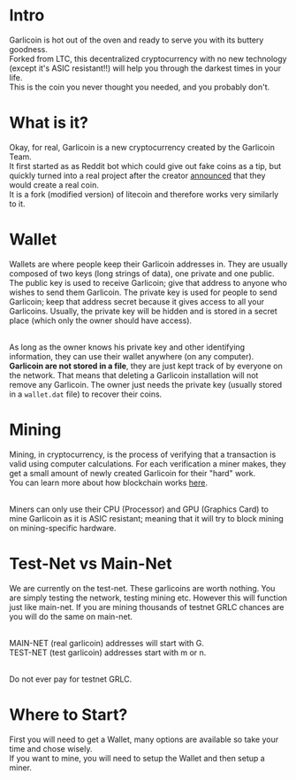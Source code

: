 # Intro
Garlicoin is hot out of the oven and ready to serve you with its buttery goodness.  
Forked from LTC, this decentralized cryptocurrency with no new technology (except it's ASIC resistant!!) will help you through the darkest times in your life.  
This is the coin you never thought you needed, and you probably don't.  

# What is it?
Okay, for real, Garlicoin is a new cryptocurrency created by the Garlicoin Team.  
It first started as as Reddit bot which could give out fake coins as a tip, but quickly turned into a real project after the creator [announced](https://redd.it/7m31xh) that they would create a real coin.  
It is a fork (modified version) of litecoin and therefore works very similarly to it.

# Wallet
Wallets are where people keep their Garlicoin addresses in. They are usually composed of two keys (long strings of data), one private and one public. The public key is used to receive Garlicoin; give that address to anyone who wishes to send them Garlicoin. The private key is used for people to send Garlicoin; keep that address secret because it gives access to all your Garlicoins. Usually, the private key will be hidden and is stored in a secret place (which only the owner should have access).  
<br>

As long as the owner knows his private key and other identifying information, they can use their wallet anywhere (on any computer).
**Garlicoin are not stored in a file**, they are just kept track of by everyone on the network. That means that deleting a Garlicoin installation will not remove any Garlicoin. The owner just needs the private key (usually stored in a `wallet.dat` file) to recover their coins.

# Mining
Mining, in cryptocurrency, is the process of verifying that a transaction is valid using computer calculations. For each verification a miner makes, they get a small amount of newly created Garlicoin for their "hard" work.  
You can learn more about how blockchain works [here](https://www.youtube.com/watch?v=bBC-nXj3Ng4).  
<br>

Miners can only use their CPU (Processor) and GPU (Graphics Card) to mine Garlicoin as it is ASIC resistant; meaning that it will try to block mining on mining-specific hardware.

# Test-Net vs Main-Net
We are currently on the test-net. These garlicoins are worth nothing. You are simply testing the network, testing mining etc. However this will function just like main-net. If you are mining thousands of testnet GRLC chances are you will do the same on main-net.  
<br>

MAIN-NET (real garlicoin) addresses will start with G.  
TEST-NET (test garlicoin) addresses start with m or n.  
<br>

Do not ever pay for testnet GRLC.

# Where to Start?
First you will need to get a Wallet, many options are available so take your time and chose wisely.  
If you want to mine, you will need to setup the Wallet and then setup a miner.